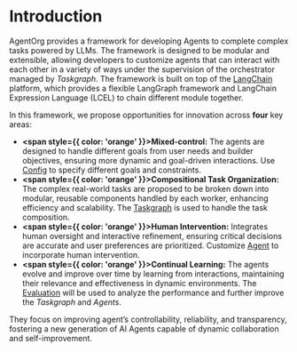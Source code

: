 # Introduction
AgentOrg provides a framework for developing Agents to complete complex tasks powered by LLMs. The framework is designed to be modular and extensible, allowing developers to customize agents that can interact with each other in a variety of ways under the supervision of the orchestrator managed by *Taskgraph*. The framework is built on top of the [LangChain](https://www.langchain.com/) platform, which provides a flexible LangGraph framework and LangChain Expression Language (LCEL) to chain different module together.

In this framework, we propose opportunities for innovation across **four** key areas: 
* **<span style={{ color: 'orange' }}>Mixed-control:</span>** The agents are designed to handle different goals from user needs and builder objectives, ensuring more dynamic and goal-driven interactions. Use [Config](Config.md) to specify different goals and constraints.
* **<span style={{ color: 'orange' }}>Compositional Task Organization:</span>** The complex real-world tasks are proposed to be broken down into modular, reusable components handled by each worker, enhancing efficiency and scalability. The [Taskgraph](Taskgraph/intro.md) is used to handle the task composition.
* **<span style={{ color: 'orange' }}>Human Intervention:</span>** Integrates human oversight and interactive refinement, ensuring critical decisions are accurate and user preferences are prioritized. Customize [Agent](Agents/intro.md) to incorporate human intervention.
* **<span style={{ color: 'orange' }}>Continual Learning:</span>** The agents evolve and improve over time by learning from interactions, maintaining their relevance and effectiveness in dynamic environments. The [Evaluation](Evaluation/intro.md) will be used to analyze the performance and further improve the *Taskgraph* and *Agents*.

They focus on improving agent’s controllability, reliability, and transparency, fostering a new generation of AI Agents capable of dynamic collaboration and self-improvement.
